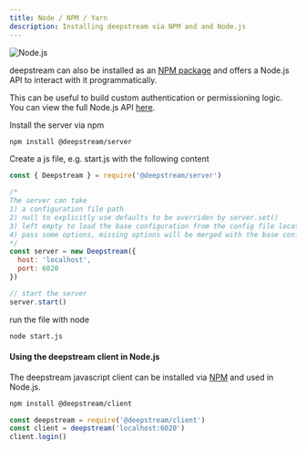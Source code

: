 ```yaml
---
title: Node / NPM / Yarn
description: Installing deepstream via NPM and and Node.js
---
```


![Node.js](nodejs.png)

deepstream can also be installed as an [NPM package](https://www.npmjs.com/package/deepstream.io) and offers a Node.js API to interact with it programmatically.

This can be useful to build custom authentication or permissioning logic. You can view the full Node.js API [here](/docs/server/node-api/).

Install the server via npm

``` bash
npm install @deepstream/server
```

Create a js file, e.g. start.js with the following content

```javascript
const { Deepstream } = require('@deepstream/server')

/*
The server can take
1) a configuration file path
2) null to explicitly use defaults to be overriden by server.set()
3) left empty to load the base configuration from the config file located within the conf directory.
4) pass some options, missing options will be merged with the base configuration
*/
const server = new Deepstream({
  host: 'localhost',
  port: 6020
})

// start the server
server.start()
```

run the file with node
```bash
node start.js
```

#### Using the deepstream client in Node.js
The deepstream javascript client can be installed via [NPM](https://www.npmjs.com/package/@deepstream/client) and used in Node.js.

```bash
npm install @deepstream/client
```

```javascript
const deepstream = require('@deepstream/client')
const client = deepstream('localhost:6020')
client.login()
```
